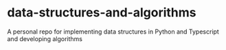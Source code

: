 # data-structures-and-algorithms
A personal repo for implementing data structures in Python and Typescript and developing algorithms
